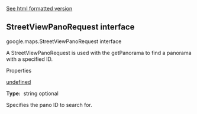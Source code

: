 [See html formatted version](https://huasofoundries.github.io/google-maps-documentation/StreetViewPanoRequest.html)

StreetViewPanoRequest interface
-------------------------------

google.maps.StreetViewPanoRequest interface

A StreetViewPanoRequest is used with the getPanorama to find a panorama with a specified ID.

Properties

[undefined](#StreetViewPanoRequest.pano)

**Type:**  string optional

Specifies the pano ID to search for.